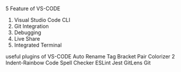 5 Feature of VS-CODE
1.  Visual Studio Code CLI
2.  Git Integration
3.  Debugging
4.  Live Share
5.  Integrated Terminal

useful plugins of VS-CODE
Auto Rename Tag
Bracket Pair Colorizer 2
Indent-Rainbow
Code Spell Checker
ESLint
Jest
GitLens
Git